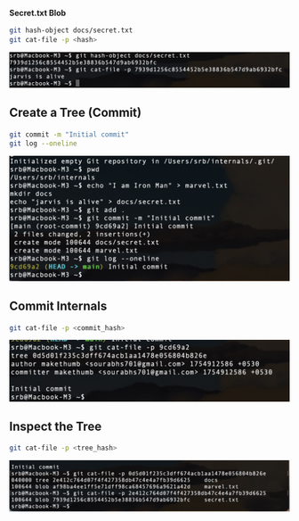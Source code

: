 
**Secret.txt Blob**
```bash
git hash-object docs/secret.txt
git cat-file -p <hash>
```
![Secret Blob Output](./screenshot/ss0.png)

## Create a Tree (Commit)
```bash
git commit -m "Initial commit"
git log --oneline
```
![Initial Commit Log](./screenshot/ss1.png)

## Commit Internals
```bash
git cat-file -p <commit_hash>
```
![Commit Internals](./screenshot/ss2.png)

## Inspect the Tree
```bash
git cat-file -p <tree_hash>
```
![Tree Internals](./screenshot/ss3.png)
